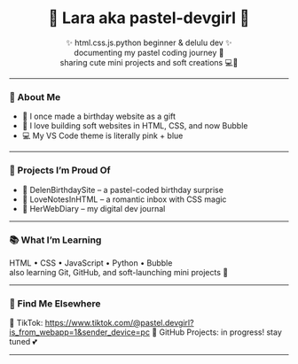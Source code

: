 <h1 align="center">🌷 Lara aka pastel-devgirl 🌷</h1>

<p align="center">
✨ html.css.js.python beginner & delulu dev ✨ <br>
documenting my pastel coding journey 💾 <br>
sharing cute mini projects and soft creations 💻💖
</p>

---

### 🧁 About Me
- 🎂 I once made a birthday website as a gift
- 🌸 I love building soft websites in HTML, CSS, and now Bubble
- 💻 My VS Code theme is literally pink + blue

---

### 📁 Projects I’m Proud Of
- 🎂 DelenBirthdaySite – a pastel-coded birthday surprise
- 💌 LoveNotesInHTML – a romantic inbox with CSS magic
- 📓 HerWebDiary – my digital dev journal

---

### 📚 What I’m Learning
HTML • CSS • JavaScript • Python • Bubble  
also learning Git, GitHub, and soft-launching mini projects 🧁

---

### 💖 Find Me Elsewhere
📸 TikTok: https://www.tiktok.com/@pastel.devgirl?is_from_webapp=1&sender_device=pc
📌 GitHub Projects: in progress! stay tuned 💕

---
